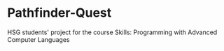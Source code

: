 # Pathfinder-Quest
HSG students' project for the course Skills: Programming with Advanced Computer Languages
